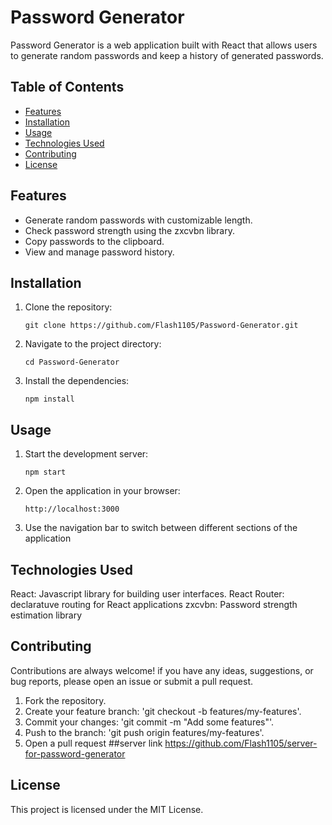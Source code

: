 # Password Generator

Password Generator is a web application built with React that allows users to generate random passwords and keep a history of generated passwords.

## Table of Contents

- [Features](#features)
- [Installation](#installation)
- [Usage](#usage)
- [Technologies Used](#technologies-used)
- [Contributing](#contributing)
- [License](#license)

## Features

- Generate random passwords with customizable length.
- Check password strength using the zxcvbn library.
- Copy passwords to the clipboard.
- View and manage password history.

## Installation

1. Clone the repository:

   ```shell
   git clone https://github.com/Flash1105/Password-Generator.git
2. Navigate to the project directory:

   ```shell
   cd Password-Generator
3. Install the dependencies:

   ```shell
   npm install

## Usage

1. Start the development server:

   ```shell
   npm start
2. Open the application in your browser:

   ```shell
   http://localhost:3000
3. Use the navigation bar to switch between different sections of the application

## Technologies Used
React: Javascript library for building user interfaces.
React Router: declaratuve routing for React applications
zxcvbn: Password strength estimation library

## Contributing
Contributions are always welcome! if you have any ideas, suggestions, or bug reports, please open an issue or submit a pull request. 
1. Fork the repository.
2. Create your feature branch: 'git checkout -b features/my-features'.
3. Commit your changes: 'git commit -m "Add some features"'.
4. Push to the branch: 'git push origin features/my-features'.
5. Open a pull request
##server link
https://github.com/Flash1105/server-for-password-generator

## License
This project is licensed under the MIT License.  
